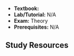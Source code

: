 - **Textbook:** 
- **Lab/Tutorial:** N/A
- **Exam:** Theory
- **Prerequisites:** N/A

## Study Resources
